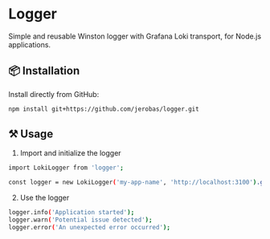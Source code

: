 # Logger

Simple and reusable Winston logger with Grafana Loki transport, for Node.js applications.

## 📦 Installation

Install directly from GitHub:

```bash
npm install git+https://github.com/jerobas/logger.git
```

## ⚒️ Usage

1. Import and initialize the logger
```bash
import LokiLogger from 'logger';

const logger = new LokiLogger('my-app-name', 'http://localhost:3100').getLogger();
```

2. Use the logger
```bash
logger.info('Application started');
logger.warn('Potential issue detected');
logger.error('An unexpected error occurred');
```